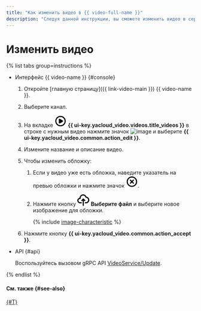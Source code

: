 ```yaml
---
title: "Как изменить видео в {{ video-full-name }}"
description: "Следуя данной инструкции, вы сможете изменить видео в сервисе {{ video-full-name }}."
---
```


# Изменить видео

{% list tabs group=instructions %}

- Интерфейс {{ video-name }} {#console}

  1. Откройте [главную страницу]({{ link-video-main }}) {{ video-name }}.
  1. Выберите канал.
  1. На вкладке ![image](../../../_assets/console-icons/circle-play.svg) **{{ ui-key.yacloud_video.videos.title_videos }}** в строке с нужным видео нажмите значок ![image](../../../_assets/console-icons/ellipsis.svg) и выберите **{{ ui-key.yacloud_video.common.action_edit }}**.
  1. Измените название и описание видео.
  1. Чтобы изменить обложку:

      1. Если у видео уже есть обложка, наведите указатель на превью обложки и нажмите значок ![image](../../../_assets/console-icons/circle-xmark.svg).
      1. Нажмите кнопку ![image](../../../_assets/console-icons/cloud-arrow-up-in.svg) **Выберите файл** и выберите новое изображение для обложки.

          {% include [image-characteristic](../../../_includes/video/image-characteristic.md) %}

  1. Нажмите кнопку **{{ ui-key.yacloud_video.common.action_accept }}**.

- API {#api}

  Воспользуйтесь вызовом gRPC API [VideoService/Update](../../api-ref/grpc/video_service.md#Update).

{% endlist %}

#### См. также {#see-also}

[{#T}](get-link.md)